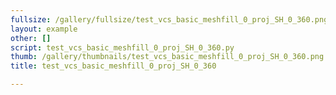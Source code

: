 ```yaml
---
fullsize: /gallery/fullsize/test_vcs_basic_meshfill_0_proj_SH_0_360.png
layout: example
other: []
script: test_vcs_basic_meshfill_0_proj_SH_0_360.py
thumb: /gallery/thumbnails/test_vcs_basic_meshfill_0_proj_SH_0_360.png
title: test_vcs_basic_meshfill_0_proj_SH_0_360

---
```

